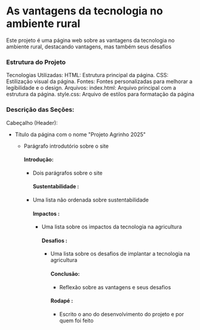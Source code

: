 # As vantagens da tecnologia no ambiente rural
Este projeto é uma página web sobre as vantagens da tecnologia no ambiente rural, destacando vantagens, mas também seus desafios

### Estrutura do Projeto
Tecnologias Utilizadas:
HTML: Estrutura principal da página.
CSS: Estilização visual da página.
Fontes: Fontes personalizadas para melhorar a legibilidade e o design.
Arquivos:
index.html: Arquivo principal com a estrutura da página.
style.css: Arquivo de estilos para formatação da página

### Descrição das Seções:
Cabeçalho (Header):
* Título da página com o nome "Projeto Agrinho 2025"
  * Parágrafo introdutório sobre o site

    #### Introdução:
    * Dois parágrafos sobre o site
   
      #### Sustentabilidade :
     * Uma lista não ordenada sobre sustentabilidade

       #### Impactos :
       * Uma lista sobre os impactos da tecnologia na agricultura

         #### Desafios :
         * Uma lista sobre os desafios de implantar a tecnologia na agricultura

           #### Conclusão:
           * Reflexão sobre as vantagens e seus desafios

            #### Rodapé :
            * Escrito o ano do desenvolvimento do projeto e por quem foi feito 
  
      
    
